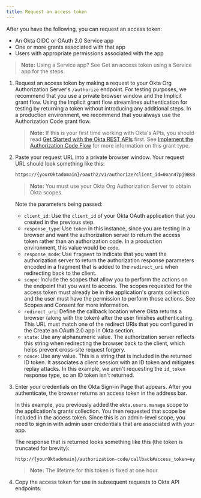 ```yaml
---
title: Request an access token
---
```

After you have the following, you can request an access token:

* An Okta OIDC or OAuth 2.0 Service app
* One or more grants associated with that app
* Users with appropriate permissions associated with the app

> **Note:** Using a Service app? See <GuideLink link="../get-access-token-using-service-app">Get an access token using a Service app</GuideLink> for the steps.

1. Request an access token by making a request to your Okta Org Authorization Server's `/authorize` endpoint. For testing purposes, we recommend that you use a private browser window and the Implicit grant flow. Using the Implicit grant flow streamlines authentication for testing by returning a token without introducing any additional steps. In a production environment, we recommend that you always use the Authorization Code grant flow.

    > **Note:** If this is your first time working with Okta's APIs, you should read [Get Started with the Okta REST APIs](https://developer.okta.com/code/rest/) first. See [Implement the Authorization Code Flow](/docs/guides/implement-auth-code/) for more information on this grant type.

2. Paste your request URL into a private browser window. Your request URL should look something like this:

    ```bash
    https://{yourOktadomain}/oauth2/v1/authorize?client_id=0oan47pj9BsB30h7&response_type=token&response_mode=fragment&scope=okta.users.manage&redirect_uri={yourConfiguredRedirectUri}&nonce=UBGW&state=1234
    ```

    > **Note:** You must use your Okta Org Authorization Server to obtain Okta scopes.

    Note the parameters being passed:

    * `client_id`: Use the `client_id` of your Okta OAuth application that you created in the <GuideLink link="../create-oauth-app">previous step</GuideLink>.
    * `response_type`: Use `token` in this instance, since you are testing in a browser and want the authorization server to return the access token rather than an authorization code. In a production environment, this value would be `code`.
    * `response_mode`: Use `fragment` to indicate that you want the authorization server to return the authorization response parameters encoded in a fragment that is added to the `redirect_uri` when redirecting back to the client.
    * `scope`: Include the scopes that allow you to perform the actions on the endpoint that you want to access. The scopes requested for the access token must already be in the application's grants collection and the user must have the permission to perform those actions. See Scopes and Consent for more information.
    * `redirect_uri`: Define the callback location where Okta returns a browser (along with the token) after the user finishes authenticating. This URL must match one of the redirect URIs that you configured in the <GuideLink link="../create-an-OAuth-2.0-app-in-okta">Create an OAuth 2.0 app in Okta</GuideLink> section.
    * `state`: Use any alphanumeric value. The authorization server reflects this string when redirecting the browser back to the client, which helps prevent cross-site request forgery.
    * `nonce`: Use any value. This is a string that is included in the returned ID token. It associates a client session with an ID token and mitigates replay attacks. In this example, we aren't requesting the `id_token` response type, so an ID token isn't returned.

3. Enter your credentials on the Okta Sign-in Page that appears. After you authenticate, the browser returns an access token in the address bar.

    In this example, you previously added the `okta.users.manage` scope to the application's grants collection. You then requested that scope be included in the access token. Since this is an admin-level scope, you need to sign in with admin user credentials that are associated with your app.

    The response that is returned looks something like this (the token is truncated for brevity):

    ```bash
    http://{yourOktadomain}/authorization-code/callback#access_token=eyJraWQiOiJEa1lUbmhTdkd5OEJk.......Y5D6XGtoken_type=Bearer&expires_in=3600&scope=openid+okta.users.manage&state=1234
    ```
    > **Note:** The lifetime for this token is fixed at one hour.

4. Copy the access token for use in subsequent <GuideLink link="../save-access-token">requests to Okta API endpoints</GuideLink>.

<NextSectionLink/>
